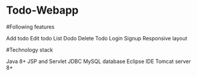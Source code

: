 # Todo-Webapp

#Following features

Add todo
Edit todo
List Dodo
Delete Todo
Login
Signup
Responsive layout


#Technology stack

Java 8+
JSP and Servlet
JDBC
MySQL database
Eclipse IDE
Tomcat server 8+
